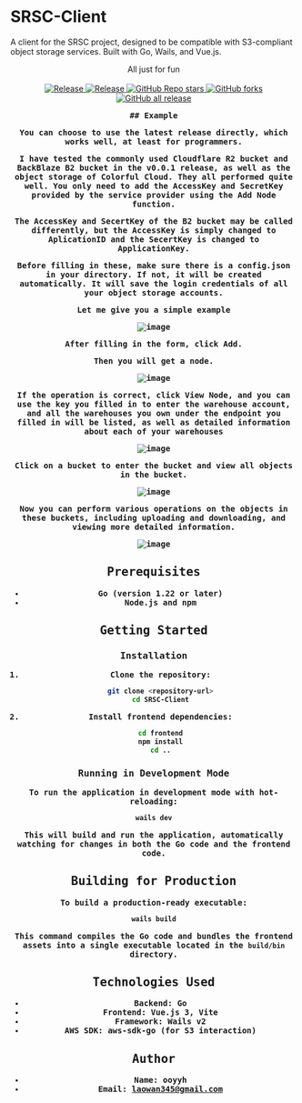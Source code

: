 # SRSC-Client

A client for the SRSC project, designed to be compatible with S3-compliant object storage services. Built with Go, Wails, and Vue.js.
<p align="center">
All just for fun
  <br/>
  <br/>
  <a href="https://github.com/yhy0/ChYing/blob/main/LICENSE">
    <img alt="Release" src="https://img.shields.io/github/license/yhy0/ChYing"/>
  </a>
  <a href="https://github.com/yhy0/ChYing">
    <img alt="Release" src="https://img.shields.io/badge/release-v1.1-brightgreen"/>
  </a>
  <a href="https://github.com/yhy0/ChYing">
    <img alt="GitHub Repo stars" src="https://img.shields.io/github/stars/yhy0/ChYing?color=9cf"/>
  </a>
  <a href="https://github.com/yhy0/ChYing">
    <img alt="GitHub forks" src="https://img.shields.io/github/forks/yhy0/ChYing"/>
  </a>
  <a href="https://github.com/yhy0/ChYing">
    <img alt="GitHub all release" src="https://img.shields.io/github/downloads/yhy0/ChYing/total?color=blueviolet"/>
  </a>
</p>
<div align="center">
<strong>
<samp>
## Example

You can choose to use the latest release directly, which works well, at least for programmers.

I have tested the commonly used Cloudflare R2 bucket and BackBlaze B2 bucket in the v0.0.1 release, as well as the object storage of Colorful Cloud. They all performed quite well. You only need to add the AccessKey and SecretKey provided by the service provider using the Add Node function.

The AccessKey and SecertKey of the B2 bucket may be called differently, but the AccessKey is simply changed to AplicationID and the SecertKey is changed to ApplicationKey.

Before filling in these, make sure there is a config.json in your directory. If not, it will be created automatically. It will save the login credentials of all your object storage accounts.

Let me give you a simple example

![image](https://github.com/user-attachments/assets/8f4aa0ea-c171-4f7f-bcb2-f0358298dd30)

After filling in the form, click Add.

Then you will get a node.

![image](https://github.com/user-attachments/assets/ce5be80a-542f-47f7-847e-e8a6bc2ce2ba)

If the operation is correct, click View Node, and you can use the key you filled in to enter the warehouse account, and all the warehouses you own under the endpoint you filled in will be listed, as well as detailed information about each of your warehouses

![image](https://github.com/user-attachments/assets/81125176-2bbb-4b57-ac2a-6ecec0053922)

Click on a bucket to enter the bucket and view all objects in the bucket.

![image](https://github.com/user-attachments/assets/83e8ca18-b599-408b-a8cf-a260d6955eb5)

Now you can perform various operations on the objects in these buckets, including uploading and downloading, and viewing more detailed information.

![image](https://github.com/user-attachments/assets/fe04a460-29b5-4431-ae87-a69037328389)

## Prerequisites

- Go (version 1.22 or later)
- Node.js and npm

## Getting Started

### Installation

1.  **Clone the repository:**
    ```bash
    git clone <repository-url>
    cd SRSC-Client
    ```
2.  **Install frontend dependencies:**
    ```bash
    cd frontend
    npm install
    cd ..
    ```

### Running in Development Mode

To run the application in development mode with hot-reloading:

```bash
wails dev
```

This will build and run the application, automatically watching for changes in both the Go code and the frontend code.

## Building for Production

To build a production-ready executable:

```bash
wails build
```

This command compiles the Go code and bundles the frontend assets into a single executable located in the `build/bin` directory.

## Technologies Used

-   **Backend:** Go
-   **Frontend:** Vue.js 3, Vite
-   **Framework:** Wails v2
-   **AWS SDK:** aws-sdk-go (for S3 interaction)

## Author

-   **Name:** ooyyh
-   **Email:** laowan345@gmail.com
